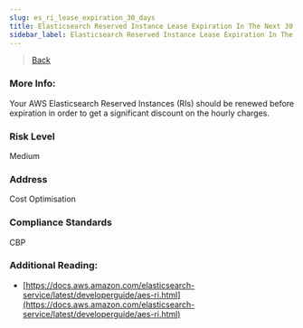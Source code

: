 ```yaml
---
slug: es_ri_lease_expiration_30_days
title: Elasticsearch Reserved Instance Lease Expiration In The Next 30 Days
sidebar_label: Elasticsearch Reserved Instance Lease Expiration In The Next 30 Days
---
```

> [Back](../../esmonitoring)

### More Info:
Your AWS Elasticsearch Reserved Instances (RIs) should be renewed before expiration in order to get a significant discount on the hourly charges. 

### Risk Level
Medium

### Address
Cost Optimisation

### Compliance Standards
CBP

### Additional Reading:
- [https://docs.aws.amazon.com/elasticsearch-service/latest/developerguide/aes-ri.html](https://docs.aws.amazon.com/elasticsearch-service/latest/developerguide/aes-ri.html) 
